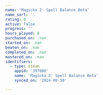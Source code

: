 ```yaml
---
name: 'Magicka 2: Spell Balance Beta'
name_sort: ''
rating: 0
active: false
progress: ''
hours_played: 0
purchased_on: .nan
started_on: .nan
beaten_on: .nan
completed_on: .nan
mastered_on: .nan
identifiers:
  - type: steam
    appid: '397080'
    name: 'Magicka 2: Spell Balance Beta'
    synced_on: '2024-08-30'

---
```

